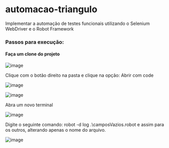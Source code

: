 # automacao-triangulo
Implementar a automação de testes funcionais utilizando o Selenium WebDriver e o Robot Framework
### Passos para execução:
#### Faça um clone do projeto
![image](https://user-images.githubusercontent.com/48163938/192416887-b8e02dc8-ca68-4ed5-bc70-624a14d8e1a6.png)

Clique com o botão direito na pasta e clique na opção: Abrir com code​

![image](https://user-images.githubusercontent.com/48163938/192417433-8a6e842b-57ea-46f1-b325-646bbaf40ddc.png)

![image](https://user-images.githubusercontent.com/48163938/192419030-a58e2f36-4b3c-44cb-aac2-f1cadee78a2c.png)

Abra um novo terminal

![image](https://user-images.githubusercontent.com/48163938/192419413-aab10bea-263a-443d-802b-1ac46651af18.png)

Digite o seguinte comando: robot -d log .\camposVazios.robot e assim para os outros, alterando apenas o nome do arquivo.

![image](https://user-images.githubusercontent.com/48163938/192420549-e8b3ac9c-f8bc-46c7-af84-7370b4da9354.png)

